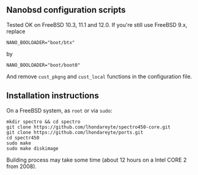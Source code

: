 ##  Nanobsd configuration scripts

Tested OK on FreeBSD 10.3, 11.1 and 12.0. If you're still use FreeBSD 9.x, replace 
```
NANO_BOOLOADER="boot/btx"
```
by
```
NANO_BOOLOADER="boot/boot0"
```
And remove ```cust_pkgng``` and ```cust_local``` functions in the configuration file.

## Installation instructions
On a FreeBSD system, as ```root``` or via ```sudo```:
```
mkdir spectro && cd spectro
git clone https://github.com/lhondareyte/spectro450-core.git
git clone https://github.com/lhondareyte/ports.git
cd spectr450
sudo make
sudo make diskimage
```
Building process may take some time (about 12 hours on a Intel CORE 2 from 2008).

